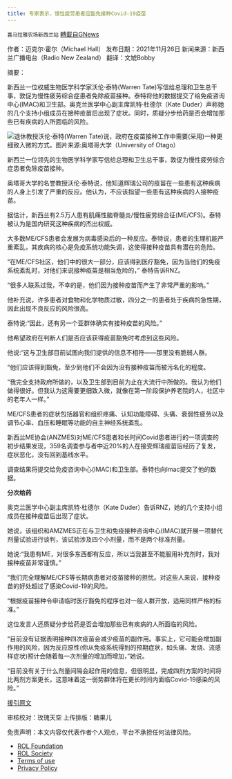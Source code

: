 ```yaml
---
title: 专家表示，慢性疲劳患者应豁免接种Covid-19疫苗
---
```

`喜马拉雅农场新西兰站` [轉載自GNews](https://gnews.org/zh-hans/1701542/)

作者：迈克尔·霍尔（Michael Hall）
发布日期：2021年11月26日
新闻来源：新西兰广播电台（Radio New Zealand）
翻译：文虓Bobby

摘要：

新西兰一位权威生物医学科学家沃伦·泰特(Warren Tate)写信给总理和卫生总干事，敦促为慢性疲劳综合症患者免除疫苗接种。泰特将他的数据提交了给免疫咨询中心(IMAC)和卫生部。奥克兰医学中心副主席凯特·杜德尔（Kate Duder）声称她的几个支持小组成员在接种疫苗后出现了症状。同时，质疑分步给药是否会增加那些已有疾病的人所面临的风险。

![](https://assets.gnews.org/wp-content/uploads/2021/11/112803.jpg)退休教授沃伦·泰特(Warren Tate)说，政府在疫苗接种工作中需要(采用)一种更细致入微的方式。图片来源:奥塔哥大学（University of Otago）

新西兰一位领先的生物医学科学家写信给总理和卫生总干事，敦促为慢性疲劳综合症患者免除疫苗接种。

奥塔哥大学的名誉教授沃伦·泰特说，他知道辉瑞公司的疫苗在一些患有这种疾病的人身上引发了严重的反应。他认为，不应该指望一些患有这种疾病的人接种疫苗。

据估计，新西兰有2.5万人患有肌痛性脑脊髓炎/慢性疲劳综合征(ME/CFS)。泰特被认为是国内研究这种疾病的杰出权威。

大多数ME/CFS患者会发展为病毒感染后的一种反应。泰特说，患者的生理机能严重紊乱，其疾病的核心是免疫系统功能失调，这使得接种疫苗具有潜在的危险。

“在ME/CFS社区，他们中的很大一部分，应该得到医疗豁免，因为当他们的免疫系统紊乱时，对他们来说接种疫苗是相当危险的，” 泰特告诉RNZ。

“很多人联系过我，不幸的是，他们因为接种疫苗而产生了非常严重的影响。”

他补充说，许多患者对食物和化学物质过敏，四分之一的患者处于疾病的急性期，因此出现不良反应的风险很高。

泰特说:“因此，还有另一个亚群体确实有接种疫苗的风险。”

他希望政府在判断人们是否应该获得疫苗豁免时考虑到这些风险。

他说:“这与卫生部目前试图向我们提供的信息不相符——那里没有脆弱人群。

“他们应该得到豁免，至少到他们不会因为没有接种疫苗而被污名化的程度。

“我完全支持政府所做的，以及卫生部到目前为止在大流行中所做的。我认为他们做得很好。但我认为这需要更细致入微，就像在第一阶段保护养老院的人，社区中的老年人一样。”

ME/CFS患者的症状包括器官和组织疼痛、认知功能障碍、头痛、衰弱性疲劳以及调节心率、血压和睡眠等功能的自主神经系统紊乱。

新西兰ME协会(ANZMES)对ME/CFS患者和长时间Covid患者进行的一项调查的初步结果发现，359名调查参与者中近20%的人在接受辉瑞疫苗后经历了复发，症状恶化，没有回到基线水平。

调查结果将提交给免疫咨询中心(IMAC)和卫生部。泰特也向Imac提交了他的数据。

**分次给药**

奥克兰医学中心副主席凯特·杜德尔（Kate Duder）告诉RNZ，她的几个支持小组成员在接种疫苗后出现了症状。

她说，该组织和AMZMES正在与卫生和免疫接种咨询中心(IMAC)就开展一项替代剂量试验进行谈判，该试验涉及四个小剂量，而不是两个标准剂量。

她说:“我患有ME，对很多东西都有反应，所以当我甚至不能服用补充剂时，我对接种疫苗非常谨慎。”

“我们完全理解ME/CFS等长期病患者对疫苗接种的担忧。对这些人来说，接种疫苗的好处超过了感染Covid-19的风险。

“根据疫苗接种令申请临时医疗豁免的程序也对一般人群开放，适用同样严格的标准。”

这位发言人还质疑分步给药是否会增加那些已有疾病的人所面临的风险。

“目前没有证据表明接种四次疫苗会减少疫苗的副作用。事实上，它可能会增加副作用的风险，因为反应原性(你从免疫系统得到的预期症状，如头痛、发烧、流感样症状)预计会随着每一次剂量的增加而增加，”她说。

“目前没有关于什么剂量间隔会起作用的信息，但很明显，完成四剂方案的时间将比两剂方案更长，这意味着这一弱势群体将在更长时间内面临Covid-19感染的风险。”

[援引原文](https://www.rnz.co.nz/news/national/456598/expert-says-chronic-fatigue-sufferers-should-be-exempt-from-covid-19-vaccination)

审核校对：玫瑰天空
上传排版：糖果儿

 

免责声明：本文内容仅代表作者个人观点，平台不承担任何法律风险。

- [ROL Foundation](https://rolfoundation.org/)
- [ROL Society](https://rolsociety.org/)
- [Terms of use](https://gnews.org/terms-of-use-3/)
- [Privacy Policy](https://gnews.org/privacy-policy/)
